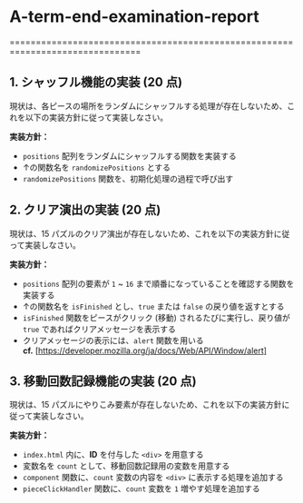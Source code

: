 # A-term-end-examination-report
===============================================================================

## 1. シャッフル機能の実装 (20 点)

現状は、各ピースの場所をランダムにシャッフルする処理が存在しないため、これを以下の実装方針に従って実装しなさい。

**実装方針：**

- `positions` 配列をランダムにシャッフルする関数を実装する
- ↑の関数名を `randomizePositions` とする
- `randomizePositions` 関数を、初期化処理の過程で呼び出す


## 2. クリア演出の実装 (20 点)

現状は、15 パズルのクリア演出が存在しないため、これを以下の実装方針に従って実装しなさい。

**実装方針：**

- `positions` 配列の要素が `1` ~ `16` まで順番になっていることを確認する関数を実装する
- ↑の関数名を `isFinished` とし、`true` または `false` の戻り値を返すとする
- `isFinished` 関数をピースがクリック (移動) されるたびに実行し、戻り値が `true` であればクリアメッセージを表示する
- クリアメッセージの表示には、`alert` 関数を用いる  
  **cf.** [https://developer.mozilla.org/ja/docs/Web/API/Window/alert]


## 3. 移動回数記録機能の実装 (20 点)

現状は、15 パズルにやりこみ要素が存在しないため、これを以下の実装方針に従って実装しなさい。

**実装方針：**

- `index.html` 内に、**ID** を付与した `<div>` を用意する
- 変数名を `count` として、移動回数記録用の変数を用意する
- `component` 関数に、`count` 変数の内容を `<div>` に表示する処理を追加する
- `pieceClickHandler` 関数に、`count` 変数を `1` 増やす処理を追加する